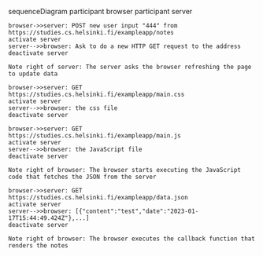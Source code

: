 sequenceDiagram
    participant browser
    participant server
    
    browser->>server: POST new user input "444" from https://studies.cs.helsinki.fi/exampleapp/notes
    activate server
    server-->>browser: Ask to do a new HTTP GET request to the address
    deactivate server
    
    Note right of server: The server asks the browser refreshing the page to update data

    browser->>server: GET https://studies.cs.helsinki.fi/exampleapp/main.css
    activate server
    server-->>browser: the css file
    deactivate server
    
    browser->>server: GET https://studies.cs.helsinki.fi/exampleapp/main.js
    activate server
    server-->>browser: the JavaScript file
    deactivate server
    
    Note right of browser: The browser starts executing the JavaScript code that fetches the JSON from the server
    
    browser->>server: GET https://studies.cs.helsinki.fi/exampleapp/data.json
    activate server
    server-->>browser: [{"content":"test","date":"2023-01-17T15:44:49.424Z"},...]
    deactivate server    

    Note right of browser: The browser executes the callback function that renders the notes